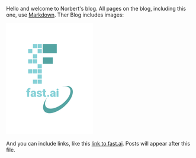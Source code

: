 Hello and welcome to Norbert's blog. All pages on the blog, including this one, use [Markdown](https://guides.github.com/features/mastering-markdown/). Ther Blog includes images:

![Image of fast.ai logo](images/logo.png)

And you can include links, like this [link to fast.ai](https://www.fast.ai). Posts will appear after this file. 
